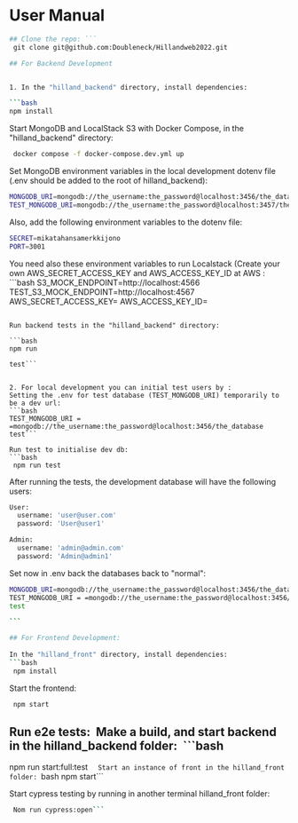 # User Manual

```bash
## Clone the repo: ```
 git clone git@github.com:Doubleneck/Hillandweb2022.git

## For Backend Development


1. In the "hilland_backend" directory, install dependencies:

```bash
npm install
```
Start MongoDB and LocalStack S3  with Docker Compose, in the "hilland_backend" directory:

```bash
 docker compose -f docker-compose.dev.yml up
```
Set MongoDB environment variables in the local development dotenv file (.env should be added to the root of hilland_backend):

```bash
MONGODB_URI=mongodb://the_username:the_password@localhost:3456/the_database
TEST_MONGODB_URI=mongodb://the_username:the_password@localhost:3457/the_test_database
```
Also, add the following environment variables to the dotenv file: 
```bash
SECRET=mikatahansamerkkijono
PORT=3001
```

You need also these environment variables to run Localstack
(Create your own AWS_SECRET_ACCESS_KEY and AWS_ACCESS_KEY_ID at AWS :  ```bash S3_MOCK_ENDPOINT=http://localhost:4566
TEST_S3_MOCK_ENDPOINT=http://localhost:4567
AWS_SECRET_ACCESS_KEY=
AWS_ACCESS_KEY_ID=

```

Run backend tests in the "hilland_backend" directory:

```bash
npm run 

test```


2. For local development you can initial test users by :
Setting the .env for test database (TEST_MONGODB_URI) temporarily to be a dev url: 
```bash
TEST_MONGODB_URI = =mongodb://the_username:the_password@localhost:3456/the_database
test```

Run test to initialise dev db: 
```bash
 npm run test
```
After running the tests, the development database will have the following users: 
```bash
User: 
  username: 'user@user.com'
  password: 'User@user1'

Admin: 
  username: 'admin@admin.com'
  password: 'Admin@admin1'
```

Set now in .env back the databases back to "normal": 
```bash
MONGODB_URI=mongodb://the_username:the_password@localhost:3456/the_database
TEST_MONGODB_URI = =mongodb://the_username:the_password@localhost:3456/the_database
test

``` 

## For Frontend Development:
 
In the "hilland_front" directory, install dependencies: 	
```bash
 npm install
```
Start the frontend:

```bash
 npm start
```

## Run e2e tests:  Make a build, and start backend in the hilland_backend folder:  ```bash
 npm run start:full:test
```  Start an instance of front in the hilland_front folder: ```bash
 npm start```

Start cypress testing by running in another terminal  hilland_front folder:
```bash
 Nom run cypress:open```
